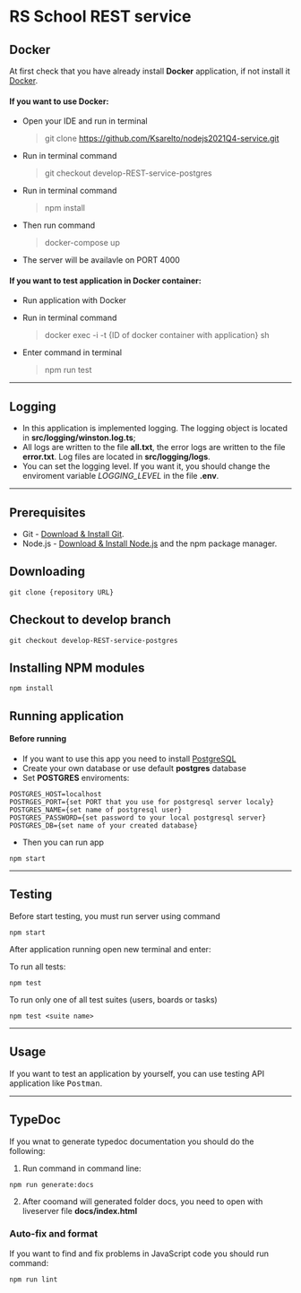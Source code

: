 # RS School REST service

## Docker

At first check that you have already install **Docker** application, if not install it [Docker](https://www.docker.com/get-started).

#### If you want to use Docker:

- Open your IDE and run in terminal

  > git clone https://github.com/Ksarelto/nodejs2021Q4-service.git

- Run in terminal command

  > git checkout develop-REST-service-postgres

- Run in terminal command

  > npm install

- Then run command

  > docker-compose up

- The server will be availavle on PORT 4000

#### If you want to test application in Docker container:

- Run application with Docker
- Run in terminal command

  > docker exec -i -t {ID of docker container with application} sh

- Enter command in terminal

  > npm run test

---

## Logging

- In this application is implemented logging. The logging object is located in **src/logging/winston.log.ts**;
- All logs are written to the file **all.txt**, the error logs are written to the file **error.txt**. Log files are located in **src/logging/logs**.
- You can set the logging level. If you want it, you should change the enviroment variable _LOGGING_LEVEL_ in the file **.env**.

---

## Prerequisites

- Git - [Download & Install Git](https://git-scm.com/downloads).
- Node.js - [Download & Install Node.js](https://nodejs.org/en/download/) and the npm package manager.

## Downloading

```
git clone {repository URL}
```

## Checkout to develop branch

```
git checkout develop-REST-service-postgres
```

## Installing NPM modules

```
npm install
```

## Running application

#### Before running

- If you want to use this app you need to install [PostgreSQL](https://www.postgresql.org)
- Create your own database or use default **postgres** database
- Set **POSTGRES** enviroments:

```
POSTGRES_HOST=localhost
POSTRGES_PORT={set PORT that you use for postgresql server localy}
POSTGRES_NAME={set name of postgresql user}
POSTGRES_PASSWORD={set password to your local postgresql server}
POSTGRES_DB={set name of your created database}
```

- Then you can run app

```
npm start
```

---

## Testing

Before start testing, you must run server using command

```
npm start
```

After application running open new terminal and enter:

To run all tests:

```
npm test
```

To run only one of all test suites (users, boards or tasks)

```
npm test <suite name>
```

---

## Usage

If you want to test an application by yourself, you can use testing API application like <kbd>Postman</kbd>.

---

## TypeDoc

If you wnat to generate typedoc documentation you should do the following:

1. Run command in command line:

```
npm run generate:docs
```

2. After coomand will generated folder docs, you need to open with liveserver file **docs/index.html**

### Auto-fix and format

If you want to find and fix problems in JavaScript code you should run command:

```
npm run lint
```
